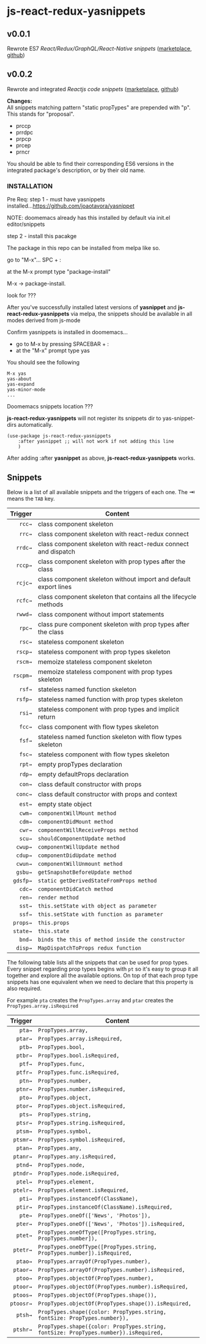 # js-react-redux-yasnippets

## v0.0.1
Rewrote ES7 *React/Redux/GraphQL/React-Native snippets*
  ([marketplace](https://marketplace.visualstudio.com/items?itemName=dsznajder.es7-react-js-snippets),
  [github](https://github.com/dsznajder/vscode-es7-javascript-react-snippets))

## v0.0.2
Rewrote and integrated *Reactjs code snippets*
  ([marketplace](https://marketplace.visualstudio.com/items?itemName=xabikos.ReactSnippets),
  [github](https://github.com/xabikos/vscode-react))

**Changes:**  
All snippets matching pattern "static propTypes" are prepended with "p". This
stands for "proposal".
- prccp
- prrdpc
- prpcp
- prcep
- prncr

You should be able to find their corresponding ES6 versions in the integrated
package's description, or by their old name.

### INSTALLATION

Pre Req:
step 1 - must have yasnippets installed...https://github.com/joaotavora/yasnippet

NOTE: doomemacs already has this installed by default via init.el editor/snippets

step 2 - install this pacakge

The package in this repo can be installed from melpa like so.

go to "M-x"... SPC + :

at the M-x prompt type "package-install"

M-x -> package-install. 

look for ???

After you've successfully installed latest versions of **yasnippet** and **js-react-redux-yasnippets** via melpa, the snippets should be available in all modes derived from js-mode

Confirm yasnippets is installed in doomemacs...

- go to M-x by pressing SPACEBAR + :
- at the "M-x" prompt type yas

You should see the following

```
M-x yas
yas-about
yas-expand
yas-minor-mode
...
```
Doomemacs snippets location
???

**js-react-redux-yasnippets** will not register its snippets dir to yas-snippet-dirs automatically.

```
(use-package js-react-redux-yasnippets
    :after yasnippet ;; will not work if not adding this line
    )
```
After adding :after **yasnippet** as above, **js-react-redux-yasnippets** works.

## Snippets

Below is a list of all available snippets and the triggers of each one. The **⇥** means the `TAB` key.

|  Trigger | Content                                                          |
| -------: | ---------------------------------------------------------------- |
|   `rcc→` | class component skeleton                                         |
|   `rrc→` | class component skeleton with react-redux connect                |
|  `rrdc→` | class component skeleton with react-redux connect and dispatch   |
|  `rccp→` | class component skeleton with prop types after the class         |
|  `rcjc→` | class component skeleton without import and default export lines |
|  `rcfc→` | class component skeleton that contains all the lifecycle methods |
|  `rwwd→` | class component without import statements                        |
|   `rpc→` | class pure component skeleton with prop types after the class    |
|   `rsc→` | stateless component skeleton                                     |
|  `rscp→` | stateless component with prop types skeleton                     |
|  `rscm→` | memoize stateless component skeleton                             |
| `rscpm→` | memoize stateless component with prop types skeleton             |
|   `rsf→` | stateless named function skeleton                                |
|  `rsfp→` | stateless named function with prop types skeleton                |
|   `rsi→` | stateless component with prop types and implicit return          |
|   `fcc→` | class component with flow types skeleton                         |
|   `fsf→` | stateless named function skeleton with flow types skeleton       |
|   `fsc→` | stateless component with flow types skeleton                     |
|   `rpt→` | empty propTypes declaration                                      |
|   `rdp→` | empty defaultProps declaration                                   |
|   `con→` | class default constructor with props                             |
|  `conc→` | class default constructor with props and context                 |
|   `est→` | empty state object                                               |
|   `cwm→` | `componentWillMount method`                                      |
|   `cdm→` | `componentDidMount method`                                       |
|   `cwr→` | `componentWillReceiveProps method`                               |
|   `scu→` | `shouldComponentUpdate method`                                   |
|  `cwup→` | `componentWillUpdate method`                                     |
|  `cdup→` | `componentDidUpdate method`                                      |
|  `cwun→` | `componentWillUnmount method`                                    |
|  `gsbu→` | `getSnapshotBeforeUpdate method`                                 |
| `gdsfp→` | `static getDerivedStateFromProps method`                         |
|   `cdc→` | `componentDidCatch method`                                       |
|   `ren→` | `render method`                                                  |
|   `sst→` | `this.setState with object as parameter`                         |
|   `ssf→` | `this.setState with function as parameter`                       |
| `props→` | `this.props`                                                     |
| `state→` | `this.state`                                                     |
|   `bnd→` | `binds the this of method inside the constructor`                |
|  `disp→` | `MapDispatchToProps redux function`                              |

The following table lists all the snippets that can be used for prop types.
Every snippet regarding prop types begins with `pt` so it's easy to group it all together and explore all the available options.
On top of that each prop type snippets has one equivalent when we need to declare that this property is also required.

For example ```pta``` creates the ```PropTypes.array``` and ```ptar``` creates the ```PropTypes.array.isRequired```

| Trigger  | Content |
| -------: | ------- |
| `pta→`   | `PropTypes.array,` |
| `ptar→`  | `PropTypes.array.isRequired,` |
| `ptb→`   | `PropTypes.bool,` |
| `ptbr→`  | `PropTypes.bool.isRequired,` |
| `ptf→`   | `PropTypes.func,` |
| `ptfr→`  | `PropTypes.func.isRequired,` |
| `ptn→`   | `PropTypes.number,` |
| `ptnr→`  | `PropTypes.number.isRequired,` |
| `pto→`   | `PropTypes.object,` |
| `ptor→`  | `PropTypes.object.isRequired,` |
| `pts→`   | `PropTypes.string,` |
| `ptsr→`  | `PropTypes.string.isRequired,` |
| `ptsm→`  | `PropTypes.symbol,` |
| `ptsmr→` | `PropTypes.symbol.isRequired,` |
| `ptan→`  | `PropTypes.any,` |
| `ptanr→` | `PropTypes.any.isRequired,` |
| `ptnd→`  | `PropTypes.node,` |
| `ptndr→` | `PropTypes.node.isRequired,` |
| `ptel→`  | `PropTypes.element,` |
| `ptelr→` | `PropTypes.element.isRequired,` |
| `pti→`   | `PropTypes.instanceOf(ClassName),` |
| `ptir→`  | `PropTypes.instanceOf(ClassName).isRequired,` |
| `pte→`   | `PropTypes.oneOf(['News', 'Photos']),` |
| `pter→`  | `PropTypes.oneOf(['News', 'Photos']).isRequired,` |
| `ptet→`  | `PropTypes.oneOfType([PropTypes.string, PropTypes.number]),` |
| `ptetr→` | `PropTypes.oneOfType([PropTypes.string, PropTypes.number]).isRequired,` |
| `ptao→`  | `PropTypes.arrayOf(PropTypes.number),` |
| `ptaor→` | `PropTypes.arrayOf(PropTypes.number).isRequired,` |
| `ptoo→`  | `PropTypes.objectOf(PropTypes.number),` |
| `ptoor→` | `PropTypes.objectOf(PropTypes.number).isRequired,` |
| `ptoos→` | `PropTypes.objectOf(PropTypes.shape()),` |
| `ptoosr→`| `PropTypes.objectOf(PropTypes.shape()).isRequired,` |
| `ptsh→`  | `PropTypes.shape({color: PropTypes.string, fontSize: PropTypes.number}),` |
| `ptshr→` | `PropTypes.shape({color: PropTypes.string, fontSize: PropTypes.number}).isRequired,` |



